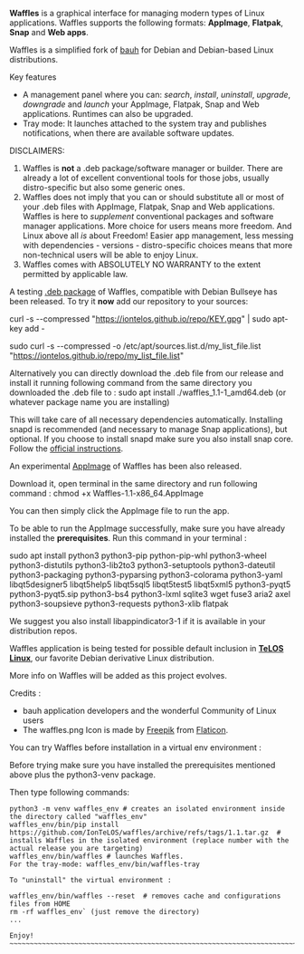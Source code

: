**Waffles** is a graphical interface for managing modern types of Linux applications. Waffles supports the following formats: **AppImage**, **Flatpak**, **Snap** and **Web apps**.

Waffles is a simplified fork of [bauh](https://github.com/vinifmor/bauh) for Debian and Debian-based Linux distributions.

Key features
- A management panel where you can: *search*, *install*, *uninstall*, *upgrade*, *downgrade* and *launch* your AppImage, Flatpak, Snap and Web applications. Runtimes can also be upgraded.
- Tray mode: It launches attached to the system tray and publishes notifications, when there are available software updates.

DISCLAIMERS:
1. Waffles is **not** a .deb package/software manager or builder. There are already a lot of excellent conventional tools for those jobs, usually distro-specific but also some generic ones.
2. Waffles does not imply that you can or should substitute all or most of your .deb files with AppImage, Flatpak, Snap and Web applications. Waffles is here to *supplement* conventional packages and software manager applications. More choice for users means more freedom. And Linux above all *is* about Freedom! Easier app management, less messing with dependencies - versions - distro-specific choices means that more non-technical users will be able to enjoy Linux.
3. Waffles comes with ABSOLUTELY NO WARRANTY to the extent permitted by applicable law.

A testing [.deb package](https://github.com/IonTeLOS/waffles/releases/download/1.1/waffles_1.1-1_amd64.deb) of Waffles, compatible with Debian Bullseye has been released. To try it **now** add our repository to your sources: 

curl -s --compressed "https://iontelos.github.io/repo/KEY.gpg" | sudo apt-key add -

sudo curl -s --compressed -o /etc/apt/sources.list.d/my_list_file.list "https://iontelos.github.io/repo/my_list_file.list"

Alternatively you can directly download the .deb file from our release and install it running following command from the same directory you downloaded the .deb file to : sudo apt install ./waffles_1.1-1_amd64.deb (or whatever package name you are installing)

This will take care of all necessary dependencies automatically. Installing snapd is recommended (and necessary to manage Snap applications), but optional. If you choose to install snapd make sure you also install snap core. Follow the [official instructions](https://snapcraft.io/docs/installing-snapd).

An experimental [AppImage](https://github.com/IonTeLOS/waffles/releases/download/1.1/Waffles-1.1-x86_64.AppImage) of Waffles has been also released.

Download it, open terminal in the same directory and run following command : chmod +x Waffles-1.1-x86_64.AppImage

You can then simply click the AppImage file to run the app.

To be able to run the AppImage successfully, make sure you have already installed the **prerequisites**. Run this command in your terminal :

sudo apt install python3 python3-pip python-pip-whl python3-wheel python3-distutils python3-lib2to3 python3-setuptools python3-dateutil python3-packaging python3-pyparsing python3-colorama python3-yaml libqt5designer5 libqt5help5 libqt5sql5 libqt5test5 libqt5xml5 python3-pyqt5 python3-pyqt5.sip python3-bs4 python3-lxml sqlite3 wget fuse3 aria2 axel python3-soupsieve python3-requests python3-xlib flatpak

We suggest you also install libappindicator3-1 if it is available in your distribution repos.

Waffles application is being tested for possible default inclusion in [**TeLOS Linux**](https://teloslinux.org), our favorite Debian derivative Linux distribution.

More info on Waffles will be added as this project evolves.

Credits :
- bauh application developers and the wonderful Community of Linux users
- The waffles.png Icon is made by [Freepik](https://www.freepik.com) from [Flaticon](https://www.flaticon.com).

You can try Waffles before installation in a virtual env environment :

Before trying make sure you have installed the prerequisites mentioned above plus the python3-venv package.

Then type following commands:

```
python3 -m venv waffles_env # creates an isolated environment inside the directory called "waffles_env"
waffles_env/bin/pip install https://github.com/IonTeLOS/waffles/archive/refs/tags/1.1.tar.gz  # installs Waffles in the isolated environment (replace number with the actual release you are targeting)
waffles_env/bin/waffles # launches Waffles.
For the tray-mode: waffles_env/bin/waffles-tray

To "uninstall" the virtual environment :

waffles_env/bin/waffles --reset  # removes cache and configurations files from HOME
rm -rf waffles_env` (just remove the directory)
...

Enjoy!
~~~~~~~~~~~~~~~~~~~~~~~~~~~~~~~~~~~~~~~~~~~~~~~~~~~~~~~~~~~~~~~~~~~~~~~~~~~~~~~~~~~~~~~~~~~~~~~~~~~~~~~~~~~~~~~~~~~~~~~~~~~~~~~~~~~~~~~~~~~~~~~~~~~~~~~~~~~~~~~~~~
